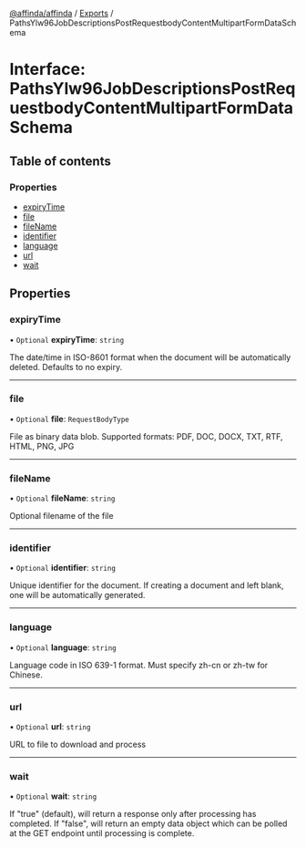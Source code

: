 [@affinda/affinda](../README.md) / [Exports](../modules.md) / PathsYlw96JobDescriptionsPostRequestbodyContentMultipartFormDataSchema

# Interface: PathsYlw96JobDescriptionsPostRequestbodyContentMultipartFormDataSchema

## Table of contents

### Properties

- [expiryTime](PathsYlw96JobDescriptionsPostRequestbodyContentMultipartFormDataSchema.md#expirytime)
- [file](PathsYlw96JobDescriptionsPostRequestbodyContentMultipartFormDataSchema.md#file)
- [fileName](PathsYlw96JobDescriptionsPostRequestbodyContentMultipartFormDataSchema.md#filename)
- [identifier](PathsYlw96JobDescriptionsPostRequestbodyContentMultipartFormDataSchema.md#identifier)
- [language](PathsYlw96JobDescriptionsPostRequestbodyContentMultipartFormDataSchema.md#language)
- [url](PathsYlw96JobDescriptionsPostRequestbodyContentMultipartFormDataSchema.md#url)
- [wait](PathsYlw96JobDescriptionsPostRequestbodyContentMultipartFormDataSchema.md#wait)

## Properties

### expiryTime

• `Optional` **expiryTime**: `string`

The date/time in ISO-8601 format when the document will be automatically deleted.  Defaults to no expiry.

___

### file

• `Optional` **file**: `RequestBodyType`

File as binary data blob. Supported formats: PDF, DOC, DOCX, TXT, RTF, HTML, PNG, JPG

___

### fileName

• `Optional` **fileName**: `string`

Optional filename of the file

___

### identifier

• `Optional` **identifier**: `string`

Unique identifier for the document. If creating a document and left blank, one will be automatically generated.

___

### language

• `Optional` **language**: `string`

Language code in ISO 639-1 format. Must specify zh-cn or zh-tw for Chinese.

___

### url

• `Optional` **url**: `string`

URL to file to download and process

___

### wait

• `Optional` **wait**: `string`

If "true" (default), will return a response only after processing has completed. If "false", will return an empty data object which can be polled at the GET endpoint until processing is complete.
